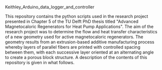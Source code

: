 Keithley_Arduino_data_logger_and_controller

This repository contains the python scripts used in the research project presented in Chapter 5 of the TU Delft PhD thesis titled "Advanced Magnetocaloric Regenerators for Heat Pump Applications". The aim of the research project was to determine
the flow and heat transfer characteristics of a new geometry used for active magnetocaloric regenerators. The geometry results from an extrusion-based additive manufacturing process whereby layers of parallel fibers are printed
with controlled spacing between them, with each successive layer oriented at an alternating angle to create a porous block structure. A description of the contents of this repository is given in what follows.

